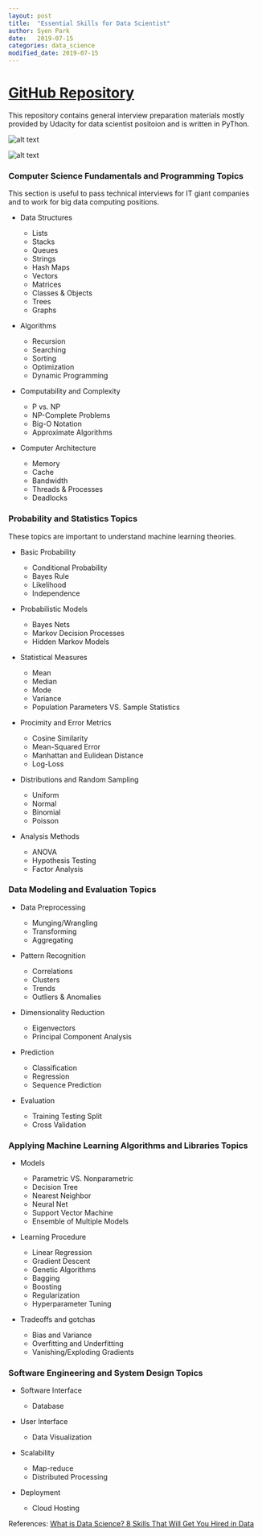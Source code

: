 ```yaml
---
layout: post
title:  "Essential Skills for Data Scientist"
author: Syen Park
date:   2019-07-15
categories: data_science
modified_date: 2019-07-15
---
```

# [GitHub Repository](https://github.com/syenpark/improved-adventure)

This repository contains general interview preparation materials mostly provided by Udacity for data scientist positoion and is written in PyThon.

![alt text](http://nirvacana.com/thoughts/wp-content/uploads/2013/07/RoadToDataScientist1.png "Image 1 to road to data scientist")

![alt text](https://i2.wp.com/blog.udacity.com/wp-content/uploads/2014/11/Data-Science-Skills-Udacity-Matrix.png?zoom=2&resize=640%2C521&ssl=1 "Table 1 to compare jobs related data")

### Computer Science Fundamentals and Programming Topics  

This section is useful to pass technical interviews for IT giant companies and to work for big data computing positions. 

- Data Structures
  * Lists
  * Stacks
  * Queues
  * Strings
  * Hash Maps
  * Vectors
  * Matrices
  * Classes & Objects
  * Trees
  * Graphs

- Algorithms
  * Recursion
  * Searching
  * Sorting
  * Optimization
  * Dynamic Programming  

- Computability and Complexity
  * P vs. NP
  * NP-Complete Problems
  * Big-O Notation
  * Approximate Algorithms

- Computer Architecture
  * Memory
  * Cache
  * Bandwidth
  * Threads & Processes
  * Deadlocks

### __Probability and Statistics Topics__

These topics are important to understand machine learning theories.

- Basic Probability
  * Conditional Probability
  * Bayes Rule
  * Likelihood
  * Independence

- Probabilistic Models
  * Bayes Nets
  * Markov Decision Processes
  * Hidden Markov Models

- Statistical Measures
  * Mean
  * Median
  * Mode
  * Variance
  * Population Parameters VS. Sample Statistics

- Procimity and Error Metrics
  * Cosine Similarity
  * Mean-Squared Error
  * Manhattan and Eulidean Distance
  * Log-Loss

- Distributions and Random Sampling
  * Uniform
  * Normal
  * Binomial
  * Poisson

- Analysis Methods
  * ANOVA
  * Hypothesis Testing
  * Factor Analysis

### __Data Modeling and Evaluation Topics__
- Data Preprocessing 
  * Munging/Wrangling
  * Transforming
  * Aggregating

- Pattern Recognition
  * Correlations
  * Clusters
  * Trends
  * Outliers & Anomalies

- Dimensionality Reduction
  * Eigenvectors
  * Principal Component Analysis

- Prediction
  * Classification
  * Regression
  * Sequence Prediction

- Evaluation
  * Training Testing Split
  * Cross Validation

### __Applying Machine Learning Algorithms and Libraries Topics__
- Models
  * Parametric VS. Nonparametric
  * Decision Tree
  * Nearest Neighbor
  * Neural Net
  * Support Vector Machine
  * Ensemble of Multiple Models

- Learning Procedure
  * Linear Regression
  * Gradient Descent
  * Genetic Algorithms
  * Bagging
  * Boosting
  * Regularization
  * Hyperparameter Tuning

- Tradeoffs and gotchas
  * Bias and Variance
  * Overfitting and Underfitting
  * Vanishing/Exploding Gradients

### Software Engineering and System Design Topics
- Software Interface
  * Database

- User Interface
  * Data Visualization

- Scalability
  * Map-reduce
  * Distributed Processing

- Deployment
  * Cloud Hosting  


References: [What is Data Science? 8 Skills That Will Get You Hired in Data](https://blog.udacity.com/2014/11/data-science-job-skills.html)
